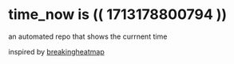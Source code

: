 # time_now is (( 1713178800794 ))

an automated repo that shows the currnent time

inspired by [breakingheatmap](https://github.com/breakingheatmap/breakingheatmap)
